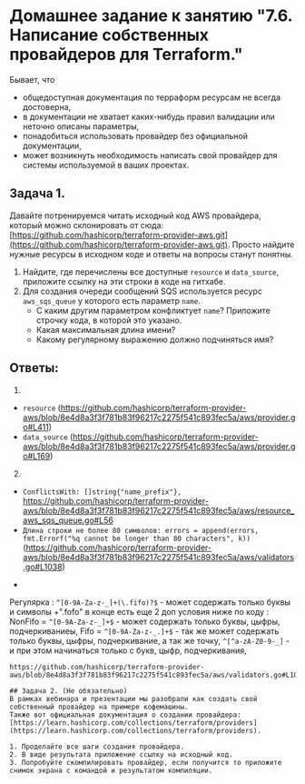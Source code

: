 # Домашнее задание к занятию "7.6. Написание собственных провайдеров для Terraform."

Бывает, что 
* общедоступная документация по терраформ ресурсам не всегда достоверна,
* в документации не хватает каких-нибудь правил валидации или неточно описаны параметры,
* понадобиться использовать провайдер без официальной документации,
* может возникнуть необходимость написать свой провайдер для системы используемой в ваших проектах.   

## Задача 1. 
Давайте потренируемся читать исходный код AWS провайдера, который можно склонировать от сюда: 
[https://github.com/hashicorp/terraform-provider-aws.git](https://github.com/hashicorp/terraform-provider-aws.git).
Просто найдите нужные ресурсы в исходном коде и ответы на вопросы станут понятны.  


1. Найдите, где перечислены все доступные `resource` и `data_source`, приложите ссылку на эти строки в коде на 
гитхабе.   
2. Для создания очереди сообщений SQS используется ресурс `aws_sqs_queue` у которого есть параметр `name`. 
    * С каким другим параметром конфликтует `name`? Приложите строчку кода, в которой это указано.
    * Какая максимальная длина имени? 
    * Какому регулярному выражению должно подчиняться имя? 

## Ответы: 
1. 
 - `resource` (https://github.com/hashicorp/terraform-provider-aws/blob/8e4d8a3f3f781b83f96217c2275f541c893fec5a/aws/provider.go#L411)
 - `data_source` (https://github.com/hashicorp/terraform-provider-aws/blob/8e4d8a3f3f781b83f96217c2275f541c893fec5a/aws/provider.go#L169)
2. 

 - `ConflictsWith: []string{"name_prefix"},`  https://github.com/hashicorp/terraform-provider-aws/blob/8e4d8a3f3f781b83f96217c2275f541c893fec5a/aws/resource_aws_sqs_queue.go#L56
 - `Длина строки не более 80 символов: errors = append(errors, fmt.Errorf("%q cannot be longer than 80 characters", k))`  (https://github.com/hashicorp/terraform-provider-aws/blob/8e4d8a3f3f781b83f96217c2275f541c893fec5a/aws/validators.go#L1038)
 - ``` 
  Регулярка : `^[0-9A-Za-z-_]+(\.fifo)?$` - может содержать только буквы и символы +".fofo" в конце
                 есть еще 2 доп условия ниже по коду : 
                     NonFifo = `^[0-9A-Za-z-_]+$` - может содержать только буквы, цыфры, подчеркиваниеы, 
                     Fifo = `^[0-9A-Za-z-_.]+$` - так же может содержать только буквы, цыфры, подчеркивание, а так же точку, 
                            `^[^a-zA-Z0-9-_]` -  и при этом начинаться только с букв, цыфр, подчеркивания,
   ```
   https://github.com/hashicorp/terraform-provider-aws/blob/8e4d8a3f3f781b83f96217c2275f541c893fec5a/aws/validators.go#L1041
    
## Задача 2. (Не обязательно) 
В рамках вебинара и презентации мы разобрали как создать свой собственный провайдер на примере кофемашины. 
Также вот официальная документация о создании провайдера: 
[https://learn.hashicorp.com/collections/terraform/providers](https://learn.hashicorp.com/collections/terraform/providers).

1. Проделайте все шаги создания провайдера.
2. В виде результата приложение ссылку на исходный код.
3. Попробуйте скомпилировать провайдер, если получится то приложите снимок экрана с командой и результатом компиляции.   

